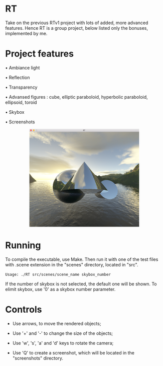 # RT
Take on the previous RTv1 project with lots of added, more advanced features. Hence RT is a group project, below listed only the bonuses, implemented by me.

# Project features
• Ambiance light

• Reflection

• Transparency

• Advansed figures : cube, elliptic paraboloid, hyperbolic paraboloid, ellipsoid, toroid

• Skybox

• Screenshots


<p align="center">
<img src="https://github.com/akulaiev/RT/blob/master/demo.png" width="350">
</p>

# Running
To compile the executable, use Make. Then run it with one of the test files with .scene extension in the "scenes" directory, located in "src".
```
Usage: ./RT src/scenes/scene_name skybox_number
```
If the number of skybox is not selected, the default one will be shown. To elimit skybox, use '0' as a skybox number parameter.

# Controls
- Use arrows, to move the rendered objects;

- Use '+' and '-' to change the size of the objects;

- Use 'w', 's', 'a' and 'd' keys to rotate the camera;

- Use 'Q' to create a screenshot, which will be located in the "screenshots" directory.

